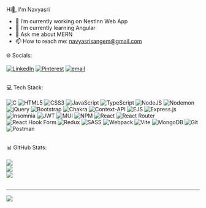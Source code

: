 Hi👋, I'm Navyasri

- 🔭 I’m currently working on NestInn Web App
- 🌱 I’m currently learning Angular
- 💬 Ask me about MERN
- 📫 How to reach me: navyasrisangem@gmail.com


 🌐 Socials: <br><br>
 [![LinkedIn](https://img.shields.io/badge/LinkedIn-%230077B5.svg?logo=linkedin&logoColor=white)](https://www.linkedin.com/in/navyasri-s-423952200/) [![Pinterest](https://img.shields.io/badge/Pinterest-%23E60023.svg?logo=Pinterest&logoColor=white)](https://pinterest.com/navyaa__s) [![email](https://img.shields.io/badge/Email-D14836?logo=gmail&logoColor=white)](mailto:navyasrisangem@gmail.com) <br><br>

 💻 Tech Stack: <br><br>
![C](https://img.shields.io/badge/c-%2300599C.svg?style=for-the-badge&logo=c&logoColor=white) ![HTML5](https://img.shields.io/badge/html5-%23E34F26.svg?style=for-the-badge&logo=html5&logoColor=white) ![CSS3](https://img.shields.io/badge/css3-%231572B6.svg?style=for-the-badge&logo=css3&logoColor=white) ![JavaScript](https://img.shields.io/badge/javascript-%23007ACC.svg?style=for-the-badge&logo=javascript&logoColor=white) ![TypeScript](https://img.shields.io/badge/typescript-%23007ACC.svg?style=for-the-badge&logo=typescript&logoColor=white) ![NodeJS](https://img.shields.io/badge/node.js-6DA55F?style=for-the-badge&logo=node.js&logoColor=white) ![Nodemon](https://img.shields.io/badge/NODEMON-%23323330.svg?style=for-the-badge&logo=nodemon&logoColor=%BBDEAD) ![jQuery](https://img.shields.io/badge/jquery-%230769AD.svg?style=for-the-badge&logo=jquery&logoColor=white) ![Bootstrap](https://img.shields.io/badge/bootstrap-%238511FA.svg?style=for-the-badge&logo=bootstrap&logoColor=white) ![Chakra](https://img.shields.io/badge/chakra-%234ED1C5.svg?style=for-the-badge&logo=chakraui&logoColor=white) ![Context-API](https://img.shields.io/badge/Context--Api-000000?style=for-the-badge&logo=react) ![EJS](https://img.shields.io/badge/ejs-%23B4CA65.svg?style=for-the-badge&logo=ejs&logoColor=black) ![Express.js](https://img.shields.io/badge/express.js-%23404d59.svg?style=for-the-badge&logo=express&logoColor=%2361DAFB) ![Insomnia](https://img.shields.io/badge/Insomnia-black?style=for-the-badge&logo=insomnia&logoColor=5849BE) ![JWT](https://img.shields.io/badge/JWT-black?style=for-the-badge&logo=JSON%20web%20tokens) ![MUI](https://img.shields.io/badge/MUI-%230081CB.svg?style=for-the-badge&logo=mui&logoColor=white) ![NPM](https://img.shields.io/badge/NPM-%23CB3837.svg?style=for-the-badge&logo=npm&logoColor=white) ![React](https://img.shields.io/badge/react-%2320232a.svg?style=for-the-badge&logo=react&logoColor=%2361DAFB) ![React Router](https://img.shields.io/badge/React_Router-CA4245?style=for-the-badge&logo=react-router&logoColor=white) ![React Hook Form](https://img.shields.io/badge/React%20Hook%20Form-%23EC5990.svg?style=for-the-badge&logo=reacthookform&logoColor=white) ![Redux](https://img.shields.io/badge/redux-%23593d88.svg?style=for-the-badge&logo=redux&logoColor=white) ![SASS](https://img.shields.io/badge/SASS-hotpink.svg?style=for-the-badge&logo=SASS&logoColor=white) ![Webpack](https://img.shields.io/badge/webpack-%238DD6F9.svg?style=for-the-badge&logo=webpack&logoColor=black) ![Vite](https://img.shields.io/badge/vite-%23646CFF.svg?style=for-the-badge&logo=vite&logoColor=white) ![MongoDB](https://img.shields.io/badge/MongoDB-%234ea94b.svg?style=for-the-badge&logo=mongodb&logoColor=white) ![Git](https://img.shields.io/badge/git-%23F05033.svg?style=for-the-badge&logo=git&logoColor=white) ![Postman](https://img.shields.io/badge/Postman-FF6C37?style=for-the-badge&logo=postman&logoColor=white)<br><br>

📊 GitHub Stats:<br><br>
![](https://github-readme-stats.vercel.app/api?username=navyasrisangem&theme=dark&hide_border=false&include_all_commits=true&count_private=true)<br/>
![](https://nirzak-streak-stats.vercel.app/?user=navyasrisangem&theme=dark&hide_border=false)<br/>
![](https://github-readme-stats.vercel.app/api/top-langs/?username=navyasrisangem&theme=dark&hide_border=false&include_all_commits=true&count_private=true&layout=compact)<br><br>

---
[![](https://visitcount.itsvg.in/api?id=navyasrisangem&icon=0&color=0)](https://visitcount.itsvg.in) <br>

<!-- Proudly created with GPRM ( https://gprm.itsvg.in ) -->

